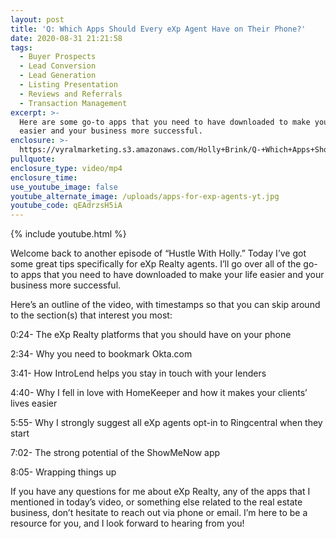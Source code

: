 ```yaml
---
layout: post
title: 'Q: Which Apps Should Every eXp Agent Have on Their Phone?'
date: 2020-08-31 21:21:58
tags:
  - Buyer Prospects
  - Lead Conversion
  - Lead Generation
  - Listing Presentation
  - Reviews and Referrals
  - Transaction Management
excerpt: >-
  Here are some go-to apps that you need to have downloaded to make your life
  easier and your business more successful.
enclosure: >-
  https://vyralmarketing.s3.amazonaws.com/Holly+Brink/Q-+Which+Apps+Should+Every+eXp+Agent+Have+on+Their+Phone_.mp4
pullquote:
enclosure_type: video/mp4
enclosure_time:
use_youtube_image: false
youtube_alternate_image: /uploads/apps-for-exp-agents-yt.jpg
youtube_code: qEAdrzsH5iA
---
```


{% include youtube.html %}

Welcome back to another episode of “Hustle With Holly.” Today I’ve got some great tips specifically for eXp Realty agents. I’ll go over all of the go-to apps that you need to have downloaded to make your life easier and your business more successful.&nbsp;

Here’s an outline of the video, with timestamps so that you can skip around to the section(s) that interest you most:

0:24- The eXp Realty platforms that you should have on your phone

2:34- Why you need to bookmark Okta.com

3:41- How IntroLend helps you stay in touch with your lenders

4:40- Why I fell in love with HomeKeeper and how it makes your clients’ lives easier

5:55- Why I strongly suggest all eXp agents opt-in to Ringcentral when they start

7:02- The strong potential of the ShowMeNow app

8:05- Wrapping things up

If you have any questions for me about eXp Realty, any of the apps that I mentioned in today’s video, or something else related to the real estate business, don’t hesitate to reach out via phone or email. I’m here to be a resource for you, and I look forward to hearing from you\!
